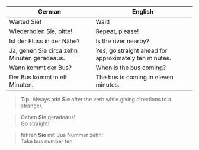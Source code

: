| German | English |
|--------|---------|
| Warted Sie! | Wait! |
| Wiederholen Sie, bitte! | Repeat, please! |
| Ist der Fluss in der Nähe? | Is the river nearby? |
| Ja, gehen Sie circa zehn Minuten geradeaus. | Yes, go straight ahead for approximately ten minutes. |
| Wann kommt der Bus? | When is the bus coming? |
| Der Bus kommt in elf Minuten. | The bus is coming in eleven minutes. |

>**Tip:** Always add **Sie** after the verb while giving directions to a stranger.

>Gehen **Sie** geradeaus!<br>
>Go straight!

>fahren **Sie** mit Bus Nummer zehn!<br>
>Take bus number ten.

